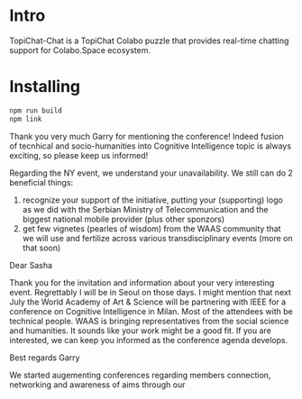 # Intro

TopiChat-Chat is a TopiChat Colabo puzzle that provides real-time chatting support for Colabo.Space ecosystem.

# Installing

```sh
npm run build
npm link
```

Thank you very much Garry for mentioning the conference! Indeed fusion of tecnhical and socio-humanities into Cognitive Intelligence topic is always exciting, so please keep us informed!

Regarding the NY event, we understand your unavailability. We still can do 2 beneficial things:

1) recognize your support of the initiative, putting your (supporting) logo as we did with the Serbian Ministry of Telecommunication and the biggest national mobile provider (plus other sponzors)
2) get few vignetes (pearles of wisdom) from the WAAS community that we will use and fertilize across various transdisciplinary events (more on that soon)



Dear Sasha

Thank you for the invitation and information about your very interesting event. Regrettably I will be in Seoul on those days. I might mention that next July the World Academy of Art & Science will be partnering with IEEE for a conference on Cognitive Intelligence in Milan. Most of the attendees with be technical people. WAAS is bringing representatives from the social science and humanities. It sounds like your work might be a good fit. If you are interested, we can keep you informed as the conference agenda develops.  

Best regards
Garry 

We started  augementing conferences regarding members connection, networking and awareness of aims through our 
